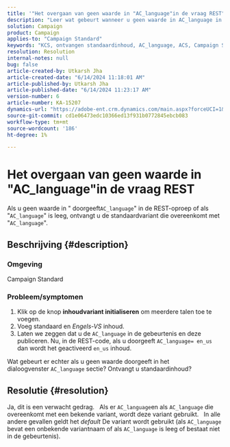 ```yaml
---
title: '"Het overgaan van geen waarde in "AC_language"in de vraag REST"'
description: "Leer wat gebeurt wanneer u geen waarde in AC_language in de vraag van REST overgaat. De standaardvariant wordt gebruikt."
solution: Campaign
product: Campaign
applies-to: "Campaign Standard"
keywords: "KCS, ontvangen standaardinhoud, AC_language, ACS, Campaign Standard"
resolution: Resolution
internal-notes: null
bug: false
article-created-by: Utkarsh Jha
article-created-date: "6/14/2024 11:18:01 AM"
article-published-by: Utkarsh Jha
article-published-date: "6/14/2024 11:23:17 AM"
version-number: 6
article-number: KA-15207
dynamics-url: "https://adobe-ent.crm.dynamics.com/main.aspx?forceUCI=1&pagetype=entityrecord&etn=knowledgearticle&id=074d1dc1-3f2a-ef11-840a-000d3a5a67ba"
source-git-commit: cd1e06473edc10366ed13f931b0772845ebcb083
workflow-type: tm+mt
source-wordcount: '186'
ht-degree: 1%

---
```


# Het overgaan van geen waarde in &quot;AC_language&quot;in de vraag REST


Als u geen waarde in &quot; doorgeeft`AC_language`&quot; in de REST-oproep of als &quot;`AC_language`&quot; is leeg, ontvangt u de standaardvariant die overeenkomt met &quot;`AC_language`&quot;.

## Beschrijving {#description}


### <b>Omgeving</b>

Campaign Standard

### <b>Probleem/symptomen</b>

1. Klik op de knop <b>inhoudvariant initialiseren</b> om meerdere talen toe te voegen.
2. Voeg standaard en *Engels-VS* inhoud.
3. Laten we zeggen dat u de `AC_language` in de gebeurtenis en deze publiceren. Nu, in de REST-code, als u doorgeeft `AC_language= en_us` dan wordt het geactiveerd `en_us` inhoud.


Wat gebeurt er echter als u geen waarde doorgeeft in het dialoogvenster `AC_language` sectie? Ontvangt u standaardinhoud?


## Resolutie {#resolution}


Ja, dit is een verwacht gedrag.
 
Als er `AC_language`en als `AC_language` die overeenkomt met een bekende variant, wordt deze variant gebruikt.
 
In alle andere gevallen geldt het *default* De variant wordt gebruikt (als `AC_language` bevat een onbekende variantnaam of als `AC_language` is leeg of bestaat niet in de gebeurtenis).
